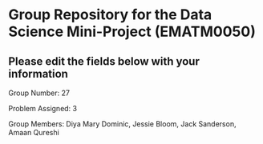 # Group Repository for the Data Science Mini-Project (EMATM0050)

## Please edit the fields below with your information
Group Number: 27

Problem Assigned: 3

Group Members: Diya Mary Dominic, Jessie Bloom, Jack Sanderson, Amaan Qureshi
